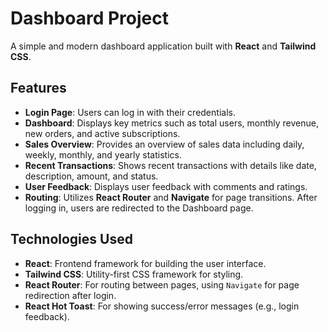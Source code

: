 # Dashboard Project

A simple and modern dashboard application built with **React** and **Tailwind CSS**.

## Features

- **Login Page**: Users can log in with their credentials.
- **Dashboard**: Displays key metrics such as total users, monthly revenue, new orders, and active subscriptions.
- **Sales Overview**: Provides an overview of sales data including daily, weekly, monthly, and yearly statistics.
- **Recent Transactions**: Shows recent transactions with details like date, description, amount, and status.
- **User Feedback**: Displays user feedback with comments and ratings.
- **Routing**: Utilizes **React Router** and **Navigate** for page transitions. After logging in, users are redirected to the Dashboard page.

## Technologies Used

- **React**: Frontend framework for building the user interface.
- **Tailwind CSS**: Utility-first CSS framework for styling.
- **React Router**: For routing between pages, using `Navigate` for page redirection after login.
- **React Hot Toast**: For showing success/error messages (e.g., login feedback).

